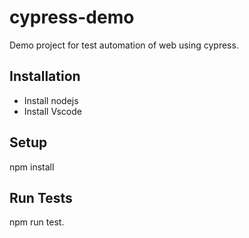 # cypress-demo

Demo project for test automation of web using cypress.

## Installation

- Install nodejs
- Install Vscode

## Setup

  npm install
  
## Run Tests

  npm run test.
